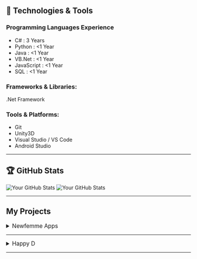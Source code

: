 ## 🔧 Technologies & Tools

### Programming Languages Experience
  - C# : 3 Years
  - Python : <1 Year
  - Java : <1 Year
  - VB.Net : <1 Year
  - JavaScript : <1 Year
  - SQL : <1 Year
### Frameworks & Libraries: 
  .Net Framework 
### Tools & Platforms:
  - Git
  - Unity3D
  - Visual Studio / VS Code
  - Android Studio

---

## 🏆 GitHub Stats

![Your GitHub Stats](https://github-readme-stats.vercel.app/api?username=herghys&show_icons=true&theme=radical&include_all_commits=true&rank_icon=github)
![Your GitHub Stats](https://github-readme-stats.vercel.app/api/top-langs?username=herghys&theme=radical&layout=compact&langs_count=10)

---

## My Projects

<details>
  <summary style="font-size: 1.1em;" >Newfemme Apps</summary>

  [Projects no longer on PlayStore](#)
  Information

  <div style="display: flex; gap: 10px;">
    <img src="https://via.placeholder.com/300x200.png?text=Project+1+-+Screenshot+1" alt="Project 1 Screenshot 1" style="width: 300px; height: 200px; border-radius: 8px;"/>
    <img src="https://via.placeholder.com/300x200.png?text=Project+1+-+Screenshot+2" alt="Project 1 Screenshot 2" style="width: 300px; height: 200px; border-radius: 8px;"/>
    <img src="https://via.placeholder.com/300x200.png?text=Project+1+-+Screenshot+3" alt="Project 1 Screenshot 3" style="width: 300px; height: 200px; border-radius: 8px;"/>
  </div>
  

  **Technologies used**: 
  - Unity3D
  - C#
  
  
  **Features**: 
  - Responsive design
  - User authentication
  - OAuth integration
  - Voice Recognition
  - Menstrual Tracker
  - Daily Water Tracker
  - Minigames
  
  
  **Challenges**: 
  - Implementing OAuth for social logins  
  - Implementing Voice Recongnition
  - Implementing Menstrual Tracker
  - Implementing Webview Implementation for Unity3D - Android Build
  - Implementing REST API
  
  
  **Development Tasks**
  - Develop Newfemme Apps (Initial Apps)
  - Develop Cinda
  - Create and Help in GDD and manage store listing
  - Provide API Connection modules for team
  - Provide custom created extension
  - Provide various authentication method, eg: Google Sign-In, Apple Sign-In
  - Provide SDK Implementation, eg: Google In-App Update
  - Optimization

  
  **Debugging Tools**:
   Unity Profiler, Visual Studio Debugger

  
  **Testing**: Playtesting using Unity and Build (Manual Test)

</details>

-------

<details>
  <summary style="font-size: 1.1em;">Happy D</summary>
  <p>Detailed information about Project 1:</p>

  <div style="display: flex; gap: 10px;">
    <img src="https://via.placeholder.com/300x200.png?text=Project+1+-+Screenshot+1" alt="Project 1 Screenshot 1" style="width: 300px; height: 200px; border-radius: 8px;"/>
    <img src="https://via.placeholder.com/300x200.png?text=Project+1+-+Screenshot+2" alt="Project 1 Screenshot 2" style="width: 300px; height: 200px; border-radius: 8px;"/>
    <img src="https://via.placeholder.com/300x200.png?text=Project+1+-+Screenshot+3" alt="Project 1 Screenshot 3" style="width: 300px; height: 200px; border-radius: 8px;"/>
  </div>
  
  **Technologies used**: 
  - Unity3D
  - C#
  
  **Features**: 
  - Responsive design
  - User authentication
  - OAuth integration
  - Voice Recognition
  - Menstrual Tracker
  - Daily Water Tracker
  - Minigames
  - Gamification to help diabetes patient
  - 3D Avatar (ReadyPlayerMe)
  
  **Challenges**: 
  - Implementing OAuth for social logins  
  - Implementing Voice Recongnition
  - Implementing Menstrual Tracker
  - Implementing Webview Implementation for Unity3D - Android Build
  - Implementing REST API
  - Implementing Gamification
  - Implementing ReadyPlayerMe SDK into Unity
  
  [Never Published](#)
</details>

---